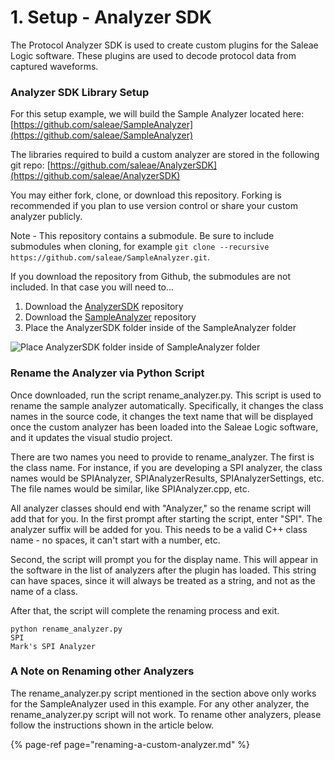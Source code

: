 # 1. Setup - Analyzer SDK

The Protocol Analyzer SDK is used to create custom plugins for the Saleae Logic software. These plugins are used to decode protocol data from captured waveforms.

### Analyzer SDK Library Setup

For this setup example, we will build the Sample Analyzer located here: [https://github.com/saleae/SampleAnalyzer](https://github.com/saleae/SampleAnalyzer)

The libraries required to build a custom analyzer are stored in the following git repo: [https://github.com/saleae/AnalyzerSDK](https://github.com/saleae/AnalyzerSDK)

You may either fork, clone, or download this repository. Forking is recommended if you plan to use version control or share your custom analyzer publicly.

Note - This repository contains a submodule. Be sure to include submodules when cloning, for example `git clone --recursive https://github.com/saleae/SampleAnalyzer.git`. 

If you download the repository from Github, the submodules are not included. In that case you will need to...

1. Download the [AnalyzerSDK](https://github.com/saleae/AnalyzerSDK) repository
2. Download the [SampleAnalyzer](https://github.com/saleae/SampleAnalyzer) repository
3. Place the AnalyzerSDK folder inside of the SampleAnalyzer folder

![Place AnalyzerSDK folder inside of SampleAnalyzer folder](../../.gitbook/assets/2019-10-22_1757%20%281%29.png)

### Rename the Analyzer via Python Script

Once downloaded, run the script rename\_analyzer.py. This script is used to rename the sample analyzer automatically. Specifically, it changes the class names in the source code, it changes the text name that will be displayed once the custom analyzer has been loaded into the Saleae Logic software, and it updates the visual studio project.

There are two names you need to provide to rename\_analyzer. The first is the class name. For instance, if you are developing a SPI analyzer, the class names would be SPIAnalyzer, SPIAnalyzerResults, SPIAnalyzerSettings, etc. The file names would be similar, like SPIAnalyzer.cpp, etc.

All analyzer classes should end with "Analyzer," so the rename script will add that for you. In the first prompt after starting the script, enter "SPI". The analyzer suffix will be added for you. This needs to be a valid C++ class name - no spaces, it can't start with a number, etc.

Second, the script will prompt you for the display name. This will appear in the software in the list of analyzers after the plugin has loaded. This string can have spaces, since it will always be treated as a string, and not as the name of a class.

After that, the script will complete the renaming process and exit.

```text
python rename_analyzer.py
SPI
Mark's SPI Analyzer
```

### A Note on Renaming other Analyzers

The rename\_analyzer.py script mentioned in the section above only works for the SampleAnalyzer used in this example. For any other analyzer, the rename\_analyzer.py script will not work. To rename other analyzers, please follow the instructions shown in the article below.

{% page-ref page="renaming-a-custom-analyzer.md" %}





